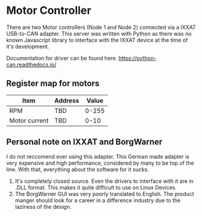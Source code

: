 # Motor Controller
There are two Motor controllers (Node 1 and Node 2) connected via a IXXAT USB-to-CAN adapter. This server was written with Python as there was no known Javascript library to interface with the IXXAT device at the time of it's development.

Documentation for driver can be found here.
https://python-can.readthedocs.io/

## Register map for motors
| Item          | Address | Value |
| ------------- | ------- | ----- |
| RPM           | TBD     | 0-255 |
| Motor current | TBD     | 0-10  |

## Personal note on IXXAT and BorgWarner
I do not reccomend ever using this adapter. This German made adapter is very expensive and high performance, considered by many to be top of the line. With that, everything about the software for it sucks.

1. It's completely closed source. Even the drivers to interface with it are in .DLL format. This makes it quite difficult to use on Linux Devices.
2. The BorgWarner GUI was very poorly translated to English. The product manger should look for a career in a difference industry due to the laziness of the design.
